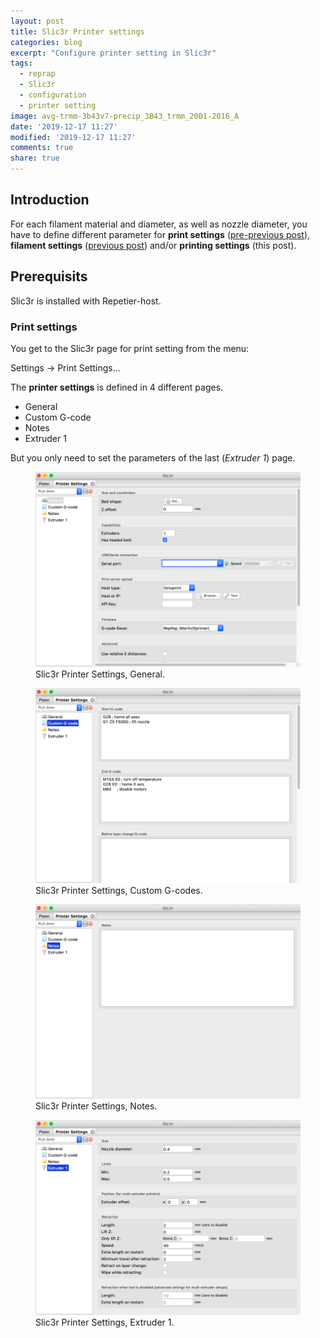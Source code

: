 ```yaml
---
layout: post
title: Slic3r Printer settings
categories: blog
excerpt: "Configure printer setting in Slic3r"
tags:
  - reprap
  - Slic3r
  - configuration
  - printer setting
image: avg-trmm-3b43v7-precip_3B43_trmm_2001-2016_A
date: '2019-12-17 11:27'
modified: '2019-12-17 11:27'
comments: true
share: true
---
```


## Introduction

For each filament material and diameter, as well as nozzle diameter, you have to define different parameter for __print settings__ ([pre-previous post](../reprap-slic3r-config-print)), __filament settings__ ([previous post](../reprap-slic3r-config-filament)) and/or __printing settings__ (this post).

## Prerequisits

<span class='app'>Slic3r</span> is installed with <span class='app'>Repetier-host</span>.

### Print settings

You get to the <span class='app'>Slic3r</span> page for print setting from the menu:

<span class='menu'>Settings -> Print Settings... </span>

The __printer settings__ is defined in 4 different pages.

- General
- Custom G-code
- Notes
- Extruder 1

But you only need to set the parameters of the last (_Extruder 1_) page.

<figure>
<img src="../../images/slic3r-printer-settings-01.png">
<figcaption> Slic3r Printer Settings, General.</figcaption>
</figure>

<figure>
<img src="../../images/slic3r-printer-settings-02.png">
<figcaption> Slic3r Printer Settings, Custom G-codes.</figcaption>
</figure>

<figure>
<img src="../../images/slic3r-printer-settings-03.png">
<figcaption> Slic3r Printer Settings, Notes.</figcaption>
</figure>

<figure>
<img src="../../images/slic3r-printer-settings-04.png">
<figcaption> Slic3r Printer Settings, Extruder 1.</figcaption>
</figure>
